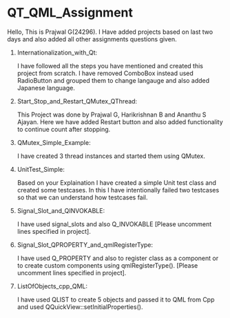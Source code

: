 # QT_QML_Assignment

Hello, This is Prajwal G(24296).
I Have added projects based on last two days and also added all other assignments questions given.

1. Internationalization_with_Qt:

    I have followed all the steps you have mentioned and created this project from scratch.
    I have removed ComboBox instead used RadioButton and grouped them to change langauge and also added Japanese language.
    
2. Start_Stop_and_Restart_QMutex_QThread:

    This Project was done by Prajwal G, Harikrishnan B and Ananthu S Ajayan.
    Here we have added Restart button and also added functionality to continue count after stopping.
    
3. QMutex_Simple_Example:

    I have created 3 thread instances and started them using QMutex.
    
4. UnitTest_Simple:

    Based on your Explaination I have created a simple Unit test class and created some testcases.
    In this I have intentionally failed two testcases so that we can understand how testcases fail.
    
5. Signal_Slot_and_QINVOKABLE:

    I have used signal_slots and also Q_INVOKABLE [Please uncomment lines specified in project].
   
6. Signal_Slot_QPROPERTY_and_qmlRegisterType:

    I have used Q_PROPERTY and also to register class as a component or to create custom components using qmlRegisterType().
    [Please uncomment lines specified in project].

7. ListOfObjects_cpp_QML:

    I have used QLIST to create 5 objects and passed it to QML from Cpp and used QQuickView::setInitialProperties().
    

    

    
    
